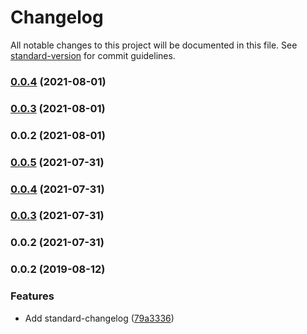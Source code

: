# Changelog

All notable changes to this project will be documented in this file. See [standard-version](https://github.com/conventional-changelog/standard-version) for commit guidelines.

### [0.0.4](https://github.com/fractional-company/collections-data/compare/v0.0.3...v0.0.4) (2021-08-01)

### [0.0.3](https://github.com/fractional-company/collections-data/compare/v0.0.2...v0.0.3) (2021-08-01)

### 0.0.2 (2021-08-01)

### [0.0.5](https://github.com/fractional-company/amm-info/compare/v0.0.4...v0.0.5) (2021-07-31)

### [0.0.4](https://github.com/fractional-company/amm-info/compare/v0.0.3...v0.0.4) (2021-07-31)

### [0.0.3](https://github.com/fractional-company/amm-info/compare/v0.0.2...v0.0.3) (2021-07-31)

### 0.0.2 (2021-07-31)

### 0.0.2 (2019-08-12)


### Features

* Add standard-changelog ([79a3336](https://github.com/mitevpi/node-module-template/commit/79a3336))
